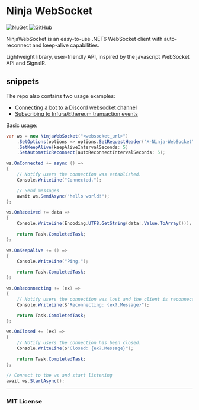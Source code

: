 # Ninja WebSocket

[![NuGet](https://img.shields.io/nuget/v/Ninja.WebSocketClient)](https://www.nuget.org/packages/Ninja.WebSocketClient) 
[![GitHub](https://img.shields.io/github/license/ninjastacktech/ninja-websocket-net)](https://github.com/ninjastacktech/ninja-websocket-net/blob/master/LICENSE)

NinjaWebSocket is an easy-to-use .NET6 WebSocket client with auto-reconnect and keep-alive capabilities. 

Lightweight library, user-friendly API, inspired by the javascript WebSocket API and SignalR.

## snippets
The repo also contains two usage examples:
- [Connecting a bot to a Discord websocket channel](https://github.com/ninjastacktech/ninja-websocket-net/blob/master/test/Ninja.WebSocket.DemoConsole/DiscordWebSocketClient.cs)
- [Subscribing to Infura/Ethereum transaction events](https://github.com/ninjastacktech/ninja-websocket-net/blob/master/test/Ninja.WebSocket.DemoConsole/EthereumWebSocketClient.cs)

Basic usage:
```C#
var ws = new NinjaWebSocket("<websocket_url>")
    .SetOptions(options => options.SetRequestHeader("X-Ninja-WebSocket", "hello world"))
    .SetKeepAlive(keepAliveIntervalSeconds: 5)
    .SetAutomaticReconnect(autoReconnectIntervalSeconds: 5);

ws.OnConnected += async () =>
{
    // Notify users the connection was established.
    Console.WriteLine("Connected.");

    // Send messages
    await ws.SendAsync("hello world!");
};

ws.OnReceived += data =>
{
    Console.WriteLine(Encoding.UTF8.GetString(data!.Value.ToArray()));

    return Task.CompletedTask;
};

ws.OnKeepAlive += () =>
{
    Console.WriteLine("Ping.");

    return Task.CompletedTask;
};

ws.OnReconnecting += (ex) =>
{
    // Notify users the connection was lost and the client is reconnecting.
    Console.WriteLine($"Reconnecting: {ex?.Message}");

    return Task.CompletedTask;
};

ws.OnClosed += (ex) =>
{
    // Notify users the connection has been closed.
    Console.WriteLine($"Closed: {ex?.Message}");

    return Task.CompletedTask;
};

// Connect to the ws and start listening
await ws.StartAsync();

```

---
### MIT License

